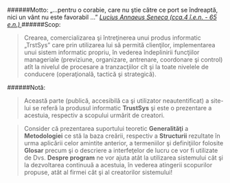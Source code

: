 ######Motto:
&#8222;...pentru o corabie, care nu ştie către ce port se îndreaptă, nici un vânt nu este favorabil ...&#8221;
<span class="flri">
<cite>
<a href="http://ro.wikipedia.org/wiki/Seneca" title="vezi ... Wikipedia" target="_blank">
Lucius Annaeus Seneca (cca.4 î.e.n. - 65 e.n.)
<i class="icon-external-link"></i>
</a>
</cite>
</span>
######Scop:
>Crearea, comercializarea şi întreţinerea unui produs informatic
„TrstSys” care prin utilizarea lui să permită clienţilor,
implementarea unui sistem informatic propriu, în vederea
îndeplinirii funcţiilor manageriale (previziune, organizare,
antrenare, coordonare şi control) atît la nivelul de procesare
a tranzacţiilor cît şi la toate nivelele de conducere
(operaţională, tactică şi strategică).

######Notă:
>Această parte (publică, accesibilă ca şi utilizator neautentificat) a site-lui
se referă la produsul informatic **TrustSys** şi este o prezentare a acestuia,
respectiv a scopului urmărit de creatori.

>Consider că prezentarea suportului teoretic **Generalităţi** a **Metodologiei** ce stă
la baza creării, respectiv a **Structurii** rezultate în urma aplicării celor amintite
anterior, a termeniilor şi definiţiilor folosite **Glosar** precum şi o descriere a
interfeţelor de lucru ce vor fi utilizate de Dvs. **Despre program** ne vor ajuta atât
la utilizarea sistemului cât şi la dezvoltarea continuuă a acestuia, în vederea
atingerii scopurilor propuse, atât al firmei cât şi al creatorilor sistemului!
